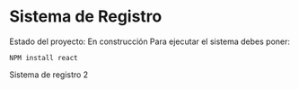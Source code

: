<h1>Sistema de Registro</h1>

Estado del proyecto: En construcción
Para ejecutar el sistema debes poner:

``` NPM install react ```

Sistema de registro 2
